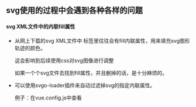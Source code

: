## svg使用的过程中会遇到各种各样的问题

#### svg XML文件中的内联fill属性
* 从网上下载的svg XML文件中 <path>标签里往往会有fill内联属性，用来填充svg图形轨迹的颜色。

  这会影响到后续使用css对svg图像进行调整

  如果一个个svg文件去找到fill属性，并且删掉的话，是十分麻烦的。
* 可以使用svgo-loader插件来自动过滤掉svg的指定内联属性。

  例子：在vue.config.js中查看